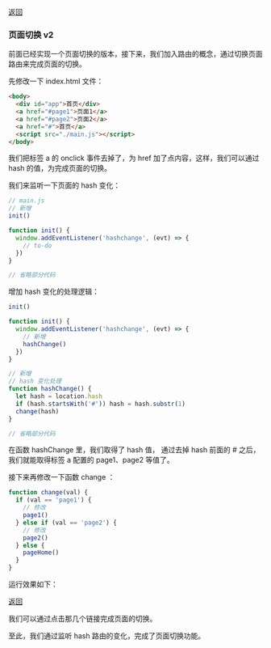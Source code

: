 [返回](/README.md)

### 页面切换 v2

前面已经实现一个页面切换的版本，接下来，我们加入路由的概念，通过切换页面路由来完成页面的切换。

先修改一下 index.html 文件：

```html
<body>
  <div id="app">首页</div>
  <a href="#page1">页面1</a>
  <a href="#page2">页面2</a>
  <a href="#">首页</a>
  <script src="./main.js"></script>
</body>
```

我们把标签 a 的 onclick 事件去掉了，为 href 加了点内容，这样，我们可以通过 hash 的值，为完成页面的切换。

我们来监听一下页面的 hash 变化：

```js
// main.js
// 新增
init()

function init() {
  window.addEventListener('hashchange', (evt) => {
    // to-do
  })
}

// 省略部分代码
```

增加 hash 变化的处理逻辑：

```js
init()

function init() {
  window.addEventListener('hashchange', (evt) => {
    // 新增
    hashChange()
  })
}

// 新增
// hash 变化处理
function hashChange() {
  let hash = location.hash
  if (hash.startsWith('#')) hash = hash.substr(1)
  change(hash)
}

// 省略部分代码
```

在函数 hashChange 里，我们取得了 hash 值， 通过去掉 hash 前面的 # 之后，我们就能取得标签 a 配置的 page1、page2 等值了。

接下来再修改一下函数 change ：

```js
function change(val) {
  if (val == 'page1') {
    // 修改
    page1()
  } else if (val == 'page2') {
    // 修改
    page2()
  } else {
    pageHome()
  }
}
```

运行效果如下：

[返回](/README.md)

我们可以通过点击那几个链接完成页面的切换。

至此，我们通过监听 hash 路由的变化，完成了页面切换功能。

